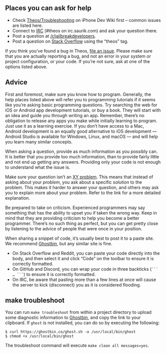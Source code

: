 ## Places you can ask for help
* Check [Theos/Troubleshooting](http://iphonedevwiki.net/index.php/Theos/Troubleshooting) on iPhone Dev Wiki first – common issues are listed here.
* Connect to [IRC](http://iphonedevwiki.net/index.php/How_to_use_IRC) (#theos on irc.saurik.com) and ask your question there.
* Post a question at [/r/jailbreakdevelopers](https://www.reddit.com/r/jailbreakdevelopers).
* Post a question on [Stack Overflow](https://stackoverflow.com/questions/tagged/theos) using the “theos” tag.

If you think you’ve found a bug in Theos, [file an issue](https://github.com/theos/theos/issues). Please make sure that you are actually reporting a bug, and not an error in your system or project configuration, or your code. If you’re not sure, ask at one of the options listed above.

## Advice
First and foremost, make sure you know how to program. Generally, the help places listed above will refer you to programming tutorials if it seems like you’re asking basic programming questions. Try searching the web for iOS or Android app development tutorials, or buy a book. They will start with an idea and guide you through writing an app. Remember, there’s no obligation to release any apps you make while initially learning to program. Just use it as a learning exercise. If you don’t have access to a Mac, Android development is an equally good alternative to iOS development — Android Studio is available for Windows, Linux, and macOS — and will help you learn many similar concepts.

When asking a question, provide as much information as you possibly can. It is better that you provide too much information, than to provide fairly little and not end up getting any answers. Providing only your code is not enough to understand what the issue is.

Make sure your question isn’t an [XY problem](http://xyproblem.info/). This means that instead of asking about your *problem*, you ask about a specific *solution* to the problem. This makes it harder to answer your question, and others may ask you to explain more about your problem. Refer to the link for a more detailed explanation.

Be prepared to take on criticism. Experienced programmers may say something that has the ability to upset you if taken the wrong way. Keep in mind that they are providing criticism to help you become a better programmer. There’s no such thing as perfect, but you can get pretty close by listening to the advice of people that were once in your position.

When sharing a snippet of code, it’s usually best to post it to a paste site. We recommend [Ghostbin](https://ghostbin.co/), but any similar site is fine.

* On Stack Overflow and Reddit, you can paste your code directly into the body, and then select it and click “Code” on the toolbar to ensure it is correctly formatted.
* On GitHub and Discord, you can wrap your code in three backticks (<code>\`\`\` … \`\`\`</code>) to ensure it is correctly formatted.
* On IRC, be aware that pasting more than a few lines at once will cause the server to kick (disconnect) you as it is considered flooding.

## make troubleshoot
You can run `make troubleshoot` from within a project directory to upload some diagnostic information to [Ghostbin](https://ghostbin.co/), and copy the link to your clipboard. If `ghost` is not installed, you can do so by executing the following:

```bashsession
$ curl https://ghostbin.co/ghost.sh -o /usr/local/bin/ghost
$ chmod +x /usr/local/bin/ghost
```

The troubleshoot command will execute `make clean all messages=yes`.